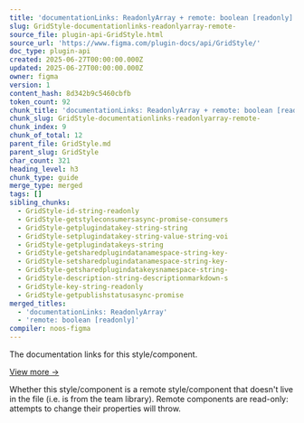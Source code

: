```yaml
---
title: 'documentationLinks: ReadonlyArray + remote: boolean [readonly]'
slug: GridStyle-documentationlinks-readonlyarray-remote-
source_file: plugin-api-GridStyle.html
source_url: 'https://www.figma.com/plugin-docs/api/GridStyle/'
doc_type: plugin-api
created: 2025-06-27T00:00:00.000Z
updated: 2025-06-27T00:00:00.000Z
owner: figma
version: 1
content_hash: 8d342b9c5460cbfb
token_count: 92
chunk_title: 'documentationLinks: ReadonlyArray + remote: boolean [readonly]'
chunk_slug: GridStyle-documentationlinks-readonlyarray-remote-
chunk_index: 9
chunk_of_total: 12
parent_file: GridStyle.md
parent_slug: GridStyle
char_count: 321
heading_level: h3
chunk_type: guide
merge_type: merged
tags: []
sibling_chunks:
  - GridStyle-id-string-readonly
  - GridStyle-getstyleconsumersasync-promise-consumers
  - GridStyle-getplugindatakey-string-string
  - GridStyle-setplugindatakey-string-value-string-voi
  - GridStyle-getplugindatakeys-string
  - GridStyle-getsharedplugindatanamespace-string-key-
  - GridStyle-setsharedplugindatanamespace-string-key-
  - GridStyle-getsharedplugindatakeysnamespace-string-
  - GridStyle-description-string-descriptionmarkdown-s
  - GridStyle-key-string-readonly
  - GridStyle-getpublishstatusasync-promise
merged_titles:
  - 'documentationLinks: ReadonlyArray'
  - 'remote: boolean [readonly]'
compiler: noos-figma
---
```


The documentation links for this style/component.

[View more →](/plugin-docs/api/properties/nodes-documentationlinks/)

Whether this style/component is a remote style/component that doesn't live in the file (i.e. is from the team library). Remote components are read-only: attempts to change their properties will throw.
